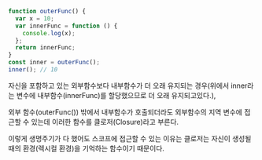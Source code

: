 ```js
function outerFunc() {
  var x = 10;
  var innerFunc = function () {
    console.log(x);
  };
  return innerFunc;
}
const inner = outerFunc();
inner(); // 10
```
자신을 포함하고 있는 외부함수보다 내부함수가 더 오래 유지되는 경우(위에서 inner라는 변수에 내부함수(innerFunc)를 할당했으므로 더 오래 유지되고있다.),

외부 함수(outerFunc()) 밖에서 내부함수가 호출되더라도 외부함수의 지역 변수에 접근할 수 있는데 이러한 함수를 클로저(Closure)라고 부른다.

이렇게 생명주기가 다 했어도 스코프에 접근할 수 있는 이유는 클로저는 자신이 생성될 때의 환경(렉시컬 환경)을 기억하는 함수이기 때문이다.